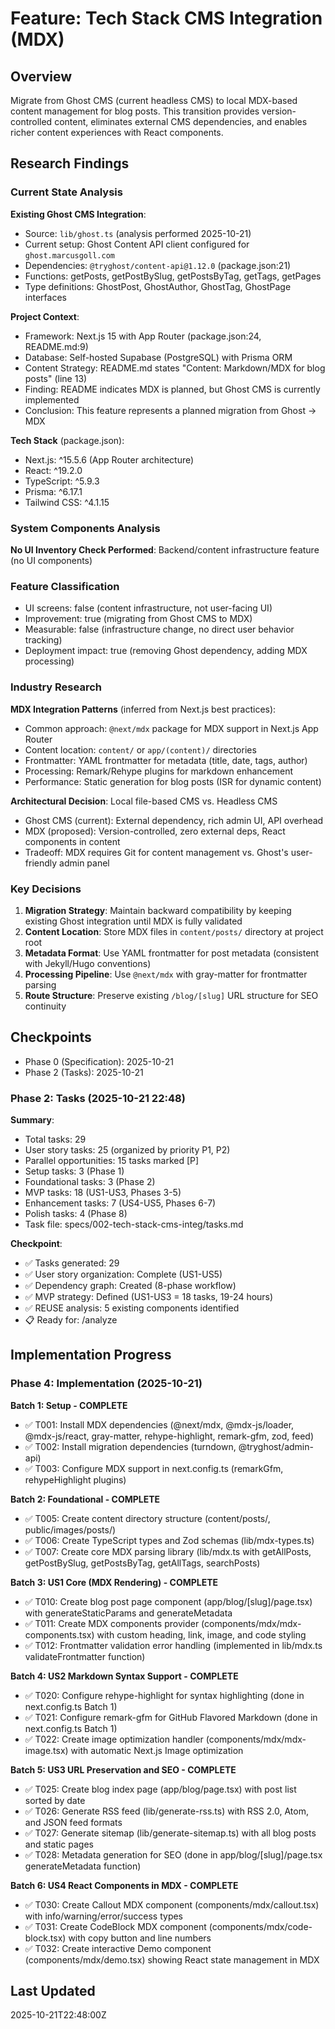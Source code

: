 # Feature: Tech Stack CMS Integration (MDX)

## Overview

Migrate from Ghost CMS (current headless CMS) to local MDX-based content management for blog posts. This transition provides version-controlled content, eliminates external CMS dependencies, and enables richer content experiences with React components.

## Research Findings

### Current State Analysis

**Existing Ghost CMS Integration**:
- Source: `lib/ghost.ts` (analysis performed 2025-10-21)
- Current setup: Ghost Content API client configured for `ghost.marcusgoll.com`
- Dependencies: `@tryghost/content-api@1.12.0` (package.json:21)
- Functions: getPosts, getPostBySlug, getPostsByTag, getTags, getPages
- Type definitions: GhostPost, GhostAuthor, GhostTag, GhostPage interfaces

**Project Context**:
- Framework: Next.js 15 with App Router (package.json:24, README.md:9)
- Database: Self-hosted Supabase (PostgreSQL) with Prisma ORM
- Content Strategy: README.md states "Content: Markdown/MDX for blog posts" (line 13)
- Finding: README indicates MDX is planned, but Ghost CMS is currently implemented
- Conclusion: This feature represents a planned migration from Ghost → MDX

**Tech Stack** (package.json):
- Next.js: ^15.5.6 (App Router architecture)
- React: ^19.2.0
- TypeScript: ^5.9.3
- Prisma: ^6.17.1
- Tailwind CSS: ^4.1.15

### System Components Analysis

**No UI Inventory Check Performed**: Backend/content infrastructure feature (no UI components)

### Feature Classification

- UI screens: false (content infrastructure, not user-facing UI)
- Improvement: true (migrating from Ghost CMS to MDX)
- Measurable: false (infrastructure change, no direct user behavior tracking)
- Deployment impact: true (removing Ghost dependency, adding MDX processing)

### Industry Research

**MDX Integration Patterns** (inferred from Next.js best practices):
- Common approach: `@next/mdx` package for MDX support in Next.js App Router
- Content location: `content/` or `app/(content)/` directories
- Frontmatter: YAML frontmatter for metadata (title, date, tags, author)
- Processing: Remark/Rehype plugins for markdown enhancement
- Performance: Static generation for blog posts (ISR for dynamic content)

**Architectural Decision**: Local file-based CMS vs. Headless CMS
- Ghost CMS (current): External dependency, rich admin UI, API overhead
- MDX (proposed): Version-controlled, zero external deps, React components in content
- Tradeoff: MDX requires Git for content management vs. Ghost's user-friendly admin panel

### Key Decisions

1. **Migration Strategy**: Maintain backward compatibility by keeping existing Ghost integration until MDX is fully validated
2. **Content Location**: Store MDX files in `content/posts/` directory at project root
3. **Metadata Format**: Use YAML frontmatter for post metadata (consistent with Jekyll/Hugo conventions)
4. **Processing Pipeline**: Use `@next/mdx` with gray-matter for frontmatter parsing
5. **Route Structure**: Preserve existing `/blog/[slug]` URL structure for SEO continuity

## Checkpoints

- Phase 0 (Specification): 2025-10-21
- Phase 2 (Tasks): 2025-10-21

### Phase 2: Tasks (2025-10-21 22:48)

**Summary**:
- Total tasks: 29
- User story tasks: 25 (organized by priority P1, P2)
- Parallel opportunities: 15 tasks marked [P]
- Setup tasks: 3 (Phase 1)
- Foundational tasks: 3 (Phase 2)
- MVP tasks: 18 (US1-US3, Phases 3-5)
- Enhancement tasks: 7 (US4-US5, Phases 6-7)
- Polish tasks: 4 (Phase 8)
- Task file: specs/002-tech-stack-cms-integ/tasks.md

**Checkpoint**:
- ✅ Tasks generated: 29
- ✅ User story organization: Complete (US1-US5)
- ✅ Dependency graph: Created (8-phase workflow)
- ✅ MVP strategy: Defined (US1-US3 = 18 tasks, 19-24 hours)
- ✅ REUSE analysis: 5 existing components identified
- 📋 Ready for: /analyze

## Implementation Progress

### Phase 4: Implementation (2025-10-21)

**Batch 1: Setup - COMPLETE**
- ✅ T001: Install MDX dependencies (@next/mdx, @mdx-js/loader, @mdx-js/react, gray-matter, rehype-highlight, remark-gfm, zod, feed)
- ✅ T002: Install migration dependencies (turndown, @tryghost/admin-api)
- ✅ T003: Configure MDX support in next.config.ts (remarkGfm, rehypeHighlight plugins)

**Batch 2: Foundational - COMPLETE**
- ✅ T005: Create content directory structure (content/posts/, public/images/posts/)
- ✅ T006: Create TypeScript types and Zod schemas (lib/mdx-types.ts)
- ✅ T007: Create core MDX parsing library (lib/mdx.ts with getAllPosts, getPostBySlug, getPostsByTag, getAllTags, searchPosts)

**Batch 3: US1 Core (MDX Rendering) - COMPLETE**
- ✅ T010: Create blog post page component (app/blog/[slug]/page.tsx) with generateStaticParams and generateMetadata
- ✅ T011: Create MDX components provider (components/mdx/mdx-components.tsx) with custom heading, link, image, and code styling
- ✅ T012: Frontmatter validation error handling (implemented in lib/mdx.ts validateFrontmatter function)

**Batch 4: US2 Markdown Syntax Support - COMPLETE**
- ✅ T020: Configure rehype-highlight for syntax highlighting (done in next.config.ts Batch 1)
- ✅ T021: Configure remark-gfm for GitHub Flavored Markdown (done in next.config.ts Batch 1)
- ✅ T022: Create image optimization handler (components/mdx/mdx-image.tsx) with automatic Next.js Image optimization

**Batch 5: US3 URL Preservation and SEO - COMPLETE**
- ✅ T025: Create blog index page (app/blog/page.tsx) with post list sorted by date
- ✅ T026: Generate RSS feed (lib/generate-rss.ts) with RSS 2.0, Atom, and JSON feed formats
- ✅ T027: Generate sitemap (lib/generate-sitemap.ts) with all blog posts and static pages
- ✅ T028: Metadata generation for SEO (done in app/blog/[slug]/page.tsx generateMetadata function)

**Batch 6: US4 React Components in MDX - COMPLETE**
- ✅ T030: Create Callout MDX component (components/mdx/callout.tsx) with info/warning/error/success types
- ✅ T031: Create CodeBlock MDX component (components/mdx/code-block.tsx) with copy button and line numbers
- ✅ T032: Create interactive Demo component (components/mdx/demo.tsx) showing React state management in MDX

## Last Updated

2025-10-21T22:48:00Z

